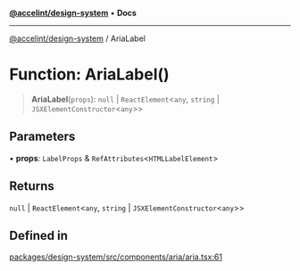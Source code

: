 [**@accelint/design-system**](../README.md) • **Docs**

***

[@accelint/design-system](../README.md) / AriaLabel

# Function: AriaLabel()

> **AriaLabel**(`props`): `null` \| `ReactElement`\<`any`, `string` \| `JSXElementConstructor`\<`any`\>\>

## Parameters

• **props**: `LabelProps` & `RefAttributes`\<`HTMLLabelElement`\>

## Returns

`null` \| `ReactElement`\<`any`, `string` \| `JSXElementConstructor`\<`any`\>\>

## Defined in

[packages/design-system/src/components/aria/aria.tsx:61](https://github.com/gohypergiant/standard-toolkit/blob/258694cea8ed8bbd956b3cf5da47c2c9debcf127/packages/design-system/src/components/aria/aria.tsx#L61)
